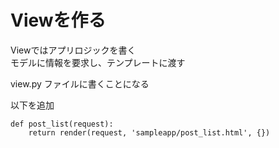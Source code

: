 # Viewを作る

Viewではアプリロジックを書く  
モデルに情報を要求し、テンプレートに渡す  

view.py ファイルに書くことになる  

以下を追加  

    def post_list(request):
        return render(request, 'sampleapp/post_list.html', {})

